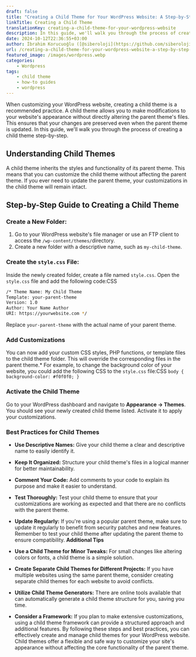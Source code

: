 ```yaml
---
draft: false
title: "Creating a Child Theme for Your WordPress Website: A Step-by-Step Guide"
linkTitle: Creating a Child Theme
translationKey: creating-a-child-theme-for-your-wordpress-website
description: In this guide, we'll walk you through the process of creating a child theme for your WordPress website.
date: 2024-10-12T22:36:55+03:00
author: İbrahim Korucuoğlu ([@siberoloji](https://github.com/siberoloji))
url: /creating-a-child-theme-for-your-wordpress-website-a-step-by-step-guide/
featured_image: /images/wordpress.webp
categories:
    - Wordpress
tags:
    - child theme
    - how-to guides
    - wordpress
---
```

When customizing your WordPress website, creating a child theme is a recommended practice. A child theme allows you to make modifications to your website's appearance without directly altering the parent theme's files. This ensures that your changes are preserved even when the parent theme is updated. In this guide, we'll walk you through the process of creating a child theme step-by-step.

## Understanding Child Themes

A child theme inherits the styles and functionality of its parent theme. This means that you can customize the child theme without affecting the parent theme. If you ever need to update the parent theme, your customizations in the child theme will remain intact.

## Step-by-Step Guide to Creating a Child Theme

### **Create a New Folder:**

1. Go to your WordPress website's file manager or use an FTP client to access the `/wp-content/themes/`directory.
2. Create a new folder with a descriptive name, such as `my-child-theme`.

### Create the `style.css` File:

Inside the newly created folder, create a file named `style.css`. Open the `style.css` file and add the following code:CSS

```bash
/* Theme Name: My Child Theme 
Template: your-parent-theme 
Version: 1.0 
Author: Your Name Author 
URI: https://yourwebsite.com */
```

Replace `your-parent-theme` with the actual name of your parent theme.

### Add Customizations

You can now add your custom CSS styles, PHP functions, or template files to the child theme folder. This will override the corresponding files in the parent theme.* For example, to change the background color of your website, you could add the following CSS to the `style.css` file:CSS `body { background-color: #f0f0f0; }`

### Activate the Child Theme

Go to your WordPress dashboard and navigate to **Appearance → Themes**. You should see your newly created child theme listed. Activate it to apply your customizations.

### Best Practices for Child Themes

* **Use Descriptive Names:** Give your child theme a clear and descriptive name to easily identify it.

* **Keep It Organized:** Structure your child theme's files in a logical manner for better maintainability.

* **Comment Your Code:** Add comments to your code to explain its purpose and make it easier to understand.

* **Test Thoroughly:** Test your child theme to ensure that your customizations are working as expected and that there are no conflicts with the parent theme.

* **Update Regularly:** If you're using a popular parent theme, make sure to update it regularly to benefit from security patches and new features. Remember to test your child theme after updating the parent theme to ensure compatibility.
**Additional Tips**

* **Use a Child Theme for Minor Tweaks:** For small changes like altering colors or fonts, a child theme is a simple solution.

* **Create Separate Child Themes for Different Projects:** If you have multiple websites using the same parent theme, consider creating separate child themes for each website to avoid conflicts.

* **Utilize Child Theme Generators:** There are online tools available that can automatically generate a child theme structure for you, saving you time.

* **Consider a Framework:** If you plan to make extensive customizations, using a child theme framework can provide a structured approach and additional features.
By following these steps and best practices, you can effectively create and manage child themes for your WordPress website. Child themes offer a flexible and safe way to customize your site's appearance without affecting the core functionality of the parent theme.
